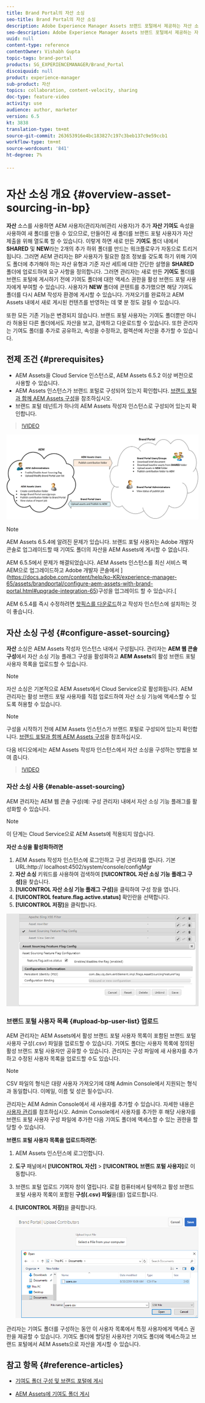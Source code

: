 ```yaml
---
title: Brand Portal의 자산 소싱
seo-title: Brand Portal의 자산 소싱
description: Adobe Experience Manager Assets 브랜드 포털에서 제공하는 자산 소싱 기능에 대한 통찰력을 얻을 수 있습니다.
seo-description: Adobe Experience Manager Assets 브랜드 포털에서 제공하는 자산 소싱 기능에 대한 통찰력을 얻을 수 있습니다.
uuid: null
content-type: reference
contentOwner: Vishabh Gupta
topic-tags: brand-portal
products: SG_EXPERIENCEMANAGER/Brand_Portal
discoiquuid: null
product: experience-manager
sub-product: 자산
topics: collaboration, content-velocity, sharing
doc-type: feature-video
activity: use
audience: author, marketer
version: 6.5
kt: 3838
translation-type: tm+mt
source-git-commit: 263653916e4bc183827c197c3beb137c9e59ccb1
workflow-type: tm+mt
source-wordcount: '841'
ht-degree: 7%

---
```



# 자산 소싱 개요 {#overview-asset-sourcing-in-bp}

**자산** 소스를 사용하면 AEM 사용자(관리자/비관리 사용자)가 추가  **자산 기여도** 속성을 사용하여 새 폴더를 만들 수 있으므로, 만들어진 새 폴더를 브랜드 포털 사용자가 자산 제출을 위해 열도록 할 수 있습니다. 이렇게 하면 새로 만든 **기여도** 폴더 내에서 **SHARED** 및 **NEW**&#x200B;라는 2개의 추가 하위 폴더를 만드는 워크플로우가 자동으로 트리거됩니다. 그러면 AEM 관리자는 BP 사용자가 필요한 참조 정보를 갖도록 하기 위해 기여도 폴더에 추가해야 하는 자산 유형과 기준 자산 세트에 대한 간단한 설명을 **SHARED** 폴더에 업로드하여 요구 사항을 정의합니다. 그러면 관리자는 새로 만든 **기여도** 폴더를 브랜드 포털에 게시하기 전에 기여도 폴더에 대한 액세스 권한을 활성 브랜드 포털 사용자에게 부여할 수 있습니다. 사용자가 **NEW** 폴더에 콘텐트를 추가했으면 해당 기여도 폴더를 다시 AEM 작성자 환경에 게시할 수 있습니다. 가져오기를 완료하고 AEM Assets 내에서 새로 게시된 컨텐츠를 반영하는 데 몇 분 정도 걸릴 수 있습니다.

또한 모든 기존 기능은 변경되지 않습니다. 브랜드 포털 사용자는 기여도 폴더뿐만 아니라 허용된 다른 폴더에서도 자산을 보고, 검색하고 다운로드할 수 있습니다. 또한 관리자는 기여도 폴더를 추가로 공유하고, 속성을 수정하고, 컬렉션에 자산을 추가할 수 있습니다.

## 전제 조건 {#prerequisites}

* AEM Assets을 Cloud Service 인스턴스로, AEM Assets 6.5.2 이상 버전으로 사용할 수 있습니다.
* AEM Assets 인스턴스가 브랜드 포털로 구성되어 있는지 확인합니다. [브랜드 포털과 함께 AEM Assets 구성](../using/configure-aem-assets-with-brand-portal.md)을 참조하십시오.
* 브랜드 포털 테넌트가 하나의 AEM Assets 작성자 인스턴스로 구성되어 있는지 확인합니다.

>[!VIDEO](https://video.tv.adobe.com/v/29365/?quality=12)

![브랜드 포털 자산 소싱](assets/asset-sourcing.png)


>[!NOTE]
>
>AEM Assets 6.5.4에 알려진 문제가 있습니다. 브랜드 포털 사용자는 Adobe 개발자 콘솔로 업그레이드할 때 기여도 폴더의 자산을 AEM Assets에 게시할 수 없습니다.
>
>AEM 6.5.5에서 문제가 해결되었습니다. AEM Assets 인스턴스를 최신 서비스 팩 AEM으로 업그레이드하고 Adobe 개발자 콘솔에서 ](https://docs.adobe.com/content/help/ko-KR/experience-manager-65/assets/brandportal/configure-aem-assets-with-brand-portal.html#upgrade-integration-65)구성을 업그레이드 할 수 있습니다.[
>
>AEM 6.5.4를 즉시 수정하려면 [핫픽스를 다운로드](https://www.adobeaemcloud.com/content/marketplace/marketplaceProxy.html?packagePath=/content/companies/public/adobe/packages/cq650/hotfix/cq-6.5.0-hotfix-33041)하고 작성자 인스턴스에 설치하는 것이 좋습니다.

## 자산 소싱 구성 {#configure-asset-sourcing}

**자산** 소싱은 AEM Assets 작성자 인스턴스 내에서 구성됩니다. 관리자는 **AEM 웹 콘솔 구성**&#x200B;에서 자산 소싱 기능 플래그 구성을 활성화하고 **AEM Assets**&#x200B;의 활성 브랜드 포털 사용자 목록을 업로드할 수 있습니다.

>[!NOTE]
>
>자산 소싱은 기본적으로 AEM Assets에서 Cloud Service으로 활성화됩니다. AEM 관리자는 활성 브랜드 포털 사용자를 직접 업로드하여 자산 소싱 기능에 액세스할 수 있도록 허용할 수 있습니다.

>[!NOTE]
>
>구성을 시작하기 전에 AEM Assets 인스턴스가 브랜드 포털로 구성되어 있는지 확인합니다. [브랜드 포털과 함께 AEM Assets 구성](../using/configure-aem-assets-with-brand-portal.md)을 참조하십시오.

다음 비디오에서는 AEM Assets 작성자 인스턴스에서 자산 소싱을 구성하는 방법을 보여 줍니다.

>[!VIDEO](https://video.tv.adobe.com/v/29771)

### 자산 소싱 사용 {#enable-asset-sourcing}

AEM 관리자는 AEM 웹 콘솔 구성(예: 구성 관리자) 내에서 자산 소싱 기능 플래그를 활성화할 수 있습니다.

>[!NOTE]
>
>이 단계는 Cloud Service으로 AEM Assets에 적용되지 않습니다.


**자산 소싱을 활성화하려면**
1. AEM Assets 작성자 인스턴스에 로그인하고 구성 관리자를 엽니다.
기본 URL:http:// localhost:4502/system/console/configMgr
1. **자산 소싱** 키워드를 사용하여 검색하여 **[!UICONTROL 자산 소싱 기능 플래그 구성]**&#x200B;을 찾습니다.
1. **[!UICONTROL 자산 소싱 기능 플래그 구성]**&#x200B;을 클릭하여 구성 창을 엽니다.
1. **[!UICONTROL feature.flag.active.status]** 확인란을 선택합니다.
1. **[!UICONTROL 저장]**&#x200B;을 클릭합니다.

![](assets/enable-asset-sourcing.png)

### 브랜드 포털 사용자 목록 {#upload-bp-user-list} 업로드

AEM 관리자는 AEM Assets에서 활성 브랜드 포털 사용자 목록이 포함된 브랜드 포털 사용자 구성(.csv) 파일을 업로드할 수 있습니다. 기여도 폴더는 사용자 목록에 정의된 활성 브랜드 포털 사용자만 공유할 수 있습니다. 관리자는 구성 파일에 새 사용자를 추가하고 수정된 사용자 목록을 업로드할 수도 있습니다.

>[!NOTE]
>
>CSV 파일의 형식은 대량 사용자 가져오기에 대해 Admin Console에서 지원되는 형식과 동일합니다. 이메일, 이름 및 성은 필수입니다.

관리자는 AEM Admin Console에서 새 사용자를 추가할 수 있습니다. 자세한 내용은 [사용자 관리](brand-portal-adding-users.md)를 참조하십시오. Admin Console에서 사용자를 추가한 후 해당 사용자를 브랜드 포털 사용자 구성 파일에 추가한 다음 기여도 폴더에 액세스할 수 있는 권한을 할당할 수 있습니다.

**브랜드 포털 사용자 목록을 업로드하려면:**
1. AEM Assets 인스턴스에 로그인합니다.
1. **도구** 패널에서 **[!UICONTROL 자산]** > **[!UICONTROL 브랜드 포털 사용자]**&#x200B;로 이동합니다.

1. 브랜드 포털 업로드 기여자 창이 열립니다.
로컬 컴퓨터에서 탐색하고 활성 브랜드 포털 사용자 목록이 포함된 **구성(.csv) 파일**&#x200B;을(를) 업로드합니다.
1. **[!UICONTROL 저장]**&#x200B;을 클릭합니다.

   ![](assets/upload-user-list2.png)


관리자는 기여도 폴더를 구성하는 동안 이 사용자 목록에서 특정 사용자에게 액세스 권한을 제공할 수 있습니다. 기여도 폴더에 할당된 사용자만 기여도 폴더에 액세스하고 브랜드 포털에서 AEM Assets으로 자산을 게시할 수 있습니다.

## 참고 항목 {#reference-articles}

* [기여도 폴더 구성 및 브랜드 포털에 게시](brand-portal-publish-contribution-folder-to-brand-portal.md)

* [AEM Assets에 기여도 폴더 게시](brand-portal-publish-contribution-folder-to-aem-assets.md)

